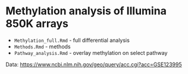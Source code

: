 # Methylation analysis of Illumina 850K arrays

- `Methylation_full.Rmd` - full differential analysis
- `Methods.Rmd` - methods
- `Pathway_analysis.Rmd` - overlay methylation on select pathway

Data: https://www.ncbi.nlm.nih.gov/geo/query/acc.cgi?acc=GSE123995